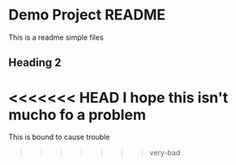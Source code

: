 # Demo Project README

This is a readme simple files

## Heading 2

<<<<<<< HEAD
I hope this isn't mucho fo a problem
=======
This is bound to cause trouble
>>>>>>> very-bad
